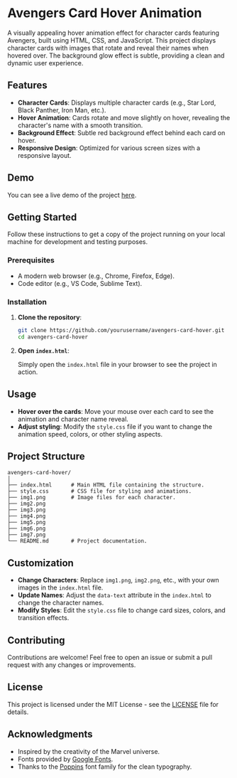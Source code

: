 # Avengers Card Hover Animation

A visually appealing hover animation effect for character cards featuring Avengers, built using HTML, CSS, and JavaScript. This project displays character cards with images that rotate and reveal their names when hovered over. The background glow effect is subtle, providing a clean and dynamic user experience.

## Features

- **Character Cards**: Displays multiple character cards (e.g., Star Lord, Black Panther, Iron Man, etc.).
- **Hover Animation**: Cards rotate and move slightly on hover, revealing the character's name with a smooth transition.
- **Background Effect**: Subtle red background effect behind each card on hover.
- **Responsive Design**: Optimized for various screen sizes with a responsive layout.

## Demo

You can see a live demo of the project [here](#).

## Getting Started

Follow these instructions to get a copy of the project running on your local machine for development and testing purposes.

### Prerequisites

- A modern web browser (e.g., Chrome, Firefox, Edge).
- Code editor (e.g., VS Code, Sublime Text).

### Installation

1. **Clone the repository**:

   ```bash
   git clone https://github.com/yourusername/avengers-card-hover.git
   cd avengers-card-hover
   ```

2. **Open `index.html`**:

   Simply open the `index.html` file in your browser to see the project in action.

## Usage

- **Hover over the cards**: Move your mouse over each card to see the animation and character name reveal.
- **Adjust styling**: Modify the `style.css` file if you want to change the animation speed, colors, or other styling aspects.

## Project Structure

```
avengers-card-hover/
│
├── index.html      # Main HTML file containing the structure.
├── style.css       # CSS file for styling and animations.
├── img1.png        # Image files for each character.
├── img2.png
├── img3.png
├── img4.png
├── img5.png
├── img6.png
├── img7.png
└── README.md       # Project documentation.
```

## Customization

- **Change Characters**: Replace `img1.png`, `img2.png`, etc., with your own images in the `index.html` file.
- **Update Names**: Adjust the `data-text` attribute in the `index.html` to change the character names.
- **Modify Styles**: Edit the `style.css` file to change card sizes, colors, and transition effects.

## Contributing

Contributions are welcome! Feel free to open an issue or submit a pull request with any changes or improvements.

## License

This project is licensed under the MIT License - see the [LICENSE](LICENSE) file for details.

## Acknowledgments

- Inspired by the creativity of the Marvel universe.
- Fonts provided by [Google Fonts](https://fonts.google.com/).
- Thanks to the [Poppins](https://fonts.google.com/specimen/Poppins) font family for the clean typography.
